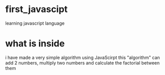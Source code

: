 # first_javascipt
learning javascript language

# what is inside
i have made a very simple algorithm using JavaScirpt
this "algorithm" can add 2 numbers, multiply two numbers and calculate the factorial between them
